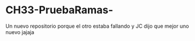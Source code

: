 # CH33-PruebaRamas-
Un nuevo repositorio porque el otro estaba fallando y JC dijo que mejor uno nuevo jajaja
